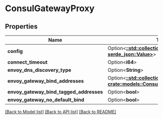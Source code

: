 # ConsulGatewayProxy

## Properties

| Name                                    | Type                                                                                                                    | Description | Notes      |
| --------------------------------------- | ----------------------------------------------------------------------------------------------------------------------- | ----------- | ---------- |
| **config**                              | Option<[**::std::collections::HashMap<String, serde_json::Value>**](serde_json::Value.md)>                              |             | [optional] |
| **connect_timeout**                     | Option<**i64**>                                                                                                         |             | [optional] |
| **envoy_dns_discovery_type**            | Option<**String**>                                                                                                      |             | [optional] |
| **envoy_gateway_bind_addresses**        | Option<[**::std::collections::HashMap<String, crate::models::ConsulGatewayBindAddress>**](ConsulGatewayBindAddress.md)> |             | [optional] |
| **envoy_gateway_bind_tagged_addresses** | Option<**bool**>                                                                                                        |             | [optional] |
| **envoy_gateway_no_default_bind**       | Option<**bool**>                                                                                                        |             | [optional] |

[[Back to Model list]](../README.md#documentation-for-models)
[[Back to API list]](../README.md#documentation-for-api-endpoints)
[[Back to README]](../README.md)
